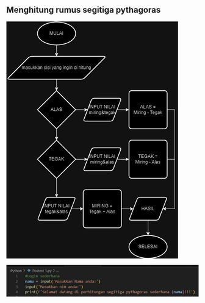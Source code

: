 ## Menghitung rumus segitiga pythagoras
![alt text](https://github.com/NabilMaruf/Repo_Nabil/blob/main/Flowchart%20Segitiga%20Pythagoras.jpg?raw=true)

![alt text](https://github.com/NabilMaruf/Repo_Nabil/blob/main/Masukkan%20Nama.jpeg?raw=true)

